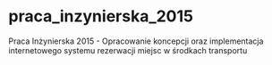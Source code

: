 # praca_inzynierska_2015
Praca Inżynierska 2015 - Opracowanie koncepcji oraz implementacja internetowego systemu rezerwacji miejsc w środkach transportu
